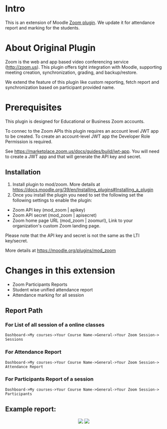 # Intro

This is an extension of Moodle [Zoom plugin](https://moodle.org/plugins/mod_zoom). We update it for attendance report and marking for the students. 

# About Original Plugin
Zoom is the web and app based video conferencing service (http://zoom.us). This plugin offers tight integration with Moodle, supporting meeting creation, synchronization, grading, and backup/restore.

We extend the feature of this plugin like custom reporting, fetch report and synchronization based on participant provided name. 

# Prerequisites

This plugin is designed for Educational or Business Zoom accounts.

To connec to the Zoom APIs this plugin requires an account level JWT app to be
created. To create an account-level JWT app the Developer Role Permission is
required.

See https://marketplace.zoom.us/docs/guides/build/jwt-app. You will need to create a JWT app and that will generate the API key and secret.

## Installation

1. Install plugin to mod/zoom. More details at https://docs.moodle.org/39/en/Installing_plugins#Installing_a_plugin
2. Once you install the plugin you need to set the following set the following
   settings to enable the plugin:

- Zoom API key (mod_zoom | apikey)
- Zoom API secret (mod_zoom | apisecret)
- Zoom home page URL (mod_zoom | zoomurl), Link to your organization's custom Zoom landing page.

Please note that the API key and secret is not the same as the LTI key/secret.

More details at https://moodle.org/plugins/mod_zoom

# Changes in this extension
- Zoom Participants Reports
- Student wise unified attendance report
- Attendance marking for all session

## Report Path

### For List of all session of a online classes

```Dashboard->My courses->Your Course Name->General->Your Zoom Session-> Sessions```

### For Attendance Report

```Dashboard->My courses->Your Course Name->General->Your Zoom Session-> Attendance Report```

### For Participants Report of a session

```Dashboard->My courses->Your Course Name->General->Your Zoom Session-> Participants```

## Example report:

<p align="center">
    <img src="https://i.imgur.com/4C5GRCz.png">
    <img src="https://i.imgur.com/5dX1Qj9.png">
</p>
